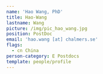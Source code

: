 ```yaml
---
name: 'Hao Wang, PhD'
title: Hao-Wang
lastname: Wang
picture: /img/pic_hao_wang.jpg
position: PostDoc
email: 'hao.wang [at] chalmers.se'
flags:
  - cn China
person-category: E Postdocs
template: people/profile
---
```



